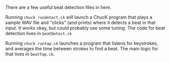 There are a few useful beat detection files in here. 

Running ```chuck rundetect.ck``` will launch a ChucK program that plays a sample WAV file and "clicks" (and prints) where it detects a beat in that input. It works okay, but could probably use some tuning. The code for beat detection lives in ```beatDetect.ck```

Running ```chuck runtap.ck``` launches a program that listens for keystrokes, and averages the time between strokes to find a beat. The main logic for that lives in ```beatTap.ck```.